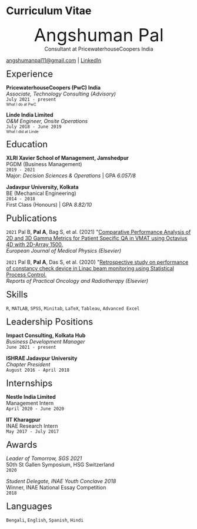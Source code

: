 # Curriculum Vitae

<p align="center">
<font size="7"> Angshuman Pal </font><br/>
Consultant at PricewaterhouseCoopers India
</p>

<p align="center">
<div id="webaddress">
<a href="angshumanpal11@gmail.com">angshumanpal11@gmail.com</a>
| <a href="https://www.linkedin.com/in/angshumanpal11/">LinkedIn</a>
</div>
</p>




<font size="5"> Experience </font>

__PricewaterhouseCoopers (PwC) India__<br/>
*Associate, Technology Consulting (Advisory)*<br/>
`July 2021 - present`<br/>
<font size="1"> What I do at PwC </font>



__Linde India Limited__<br/>
*O&M Engineer, Onsite Operations*<br/>
`July 2018 - June 2019`<br/>
<font size="1"> What I did at Linde </font>
    

    
<font size="5"> Education </font>

__XLRI Xavier School of Management, Jamshedpur__<br/>
PGDM (Business Management)<br/>
`2019 - 2021`<br/>
Major: *Decision Sciences & Operations* | GPA *6.057/8*

__Jadavpur University, Kolkata__<br/>
BE (Mechanical Engineering)<br/>
`2014 - 2018`<br/>
First Class (Honours) | GPA *8.82/10*


    
<font size="5"> Publications </font>

`2021`
Pal B, **Pal A**, Bag S, et al. (2021) "[Comparative Performance Analysis of 2D and 3D Gamma Metrics for Patient Specific QA in VMAT using Octavius 4D with 2D-Array 1500.](https://www.sciencedirect.com/science/article/abs/pii/S1120179721003264)<br/>
*European Journal of Medical Physics (Elsevier)*

`2021`
Pal B, **Pal A**, Das S, et al. (2020) "[Retrospective study on performance of constancy check device in Linac beam monitoring using Statistical Process Control.](https://www.sciencedirect.com/science/article/pii/S1507136719301026)<br/>
*Reports of Practical Oncology and Radiotherapy (Elsevier)*



    
<font size="5"> Skills </font>
        
`R`, `MATLAB`, `SPSS`, `Minitab`, `LaTeX`, `Tableau`, `Advanced Excel`



    
<font size="5"> Leadership Positions </font>
    
    
__Impact Consulting, Kolkata Hub__<br/>
*Business Development Manager*<br/>
`June 2021 - present`

__ISHRAE Jadavpur University__<br/>
*Chapter President*<br/>
`August 2016 - April 2018`


    
    
<font size="5"> Internships </font>

__Nestle India Limited__<br/>
Management Intern<br/>
`April 2020 - June 2020`

__IIT Kharagpur__<br/>
INAE Research Intern<br/>
`May 2017 - July 2017`


<font size="5"> Awards </font>

*Leader of Tomorrow, SGS 2021*<br/>
50th St Gallen Symposium, HSG Switzerland<br/>
`2020`

*Student Delegate, INAE Youth Conclave 2018*<br/>
Winner, INAE National Essay Competition<br/>
`2018`


    
<font size="5"> Languages </font>

`Bengali`, `English`, `Spanish`, `Hindi`
